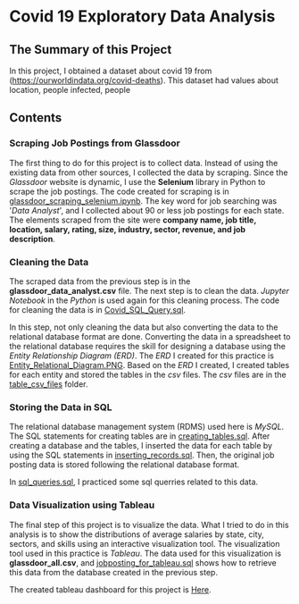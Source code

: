 # Covid 19 Exploratory Data Analysis  


## The Summary of this Project
In this project, I obtained a dataset about covid 19 from (https://ourworldindata.org/covid-deaths). This dataset had values about location, people infected, people

## Contents
### Scraping Job Postings from Glassdoor
The first thing to do for this project is to collect data. Instead of using the existing data from other sources, I collected the data by scraping. Since the *Glassdoor* website is dynamic, I use the **Selenium** library in Python to scrape the job postings. The code created for scraping is in [glassdoor_scraping_selenium.ipynb](https://github.com/yjeong5126/glassdoor_data_analyst/blob/master/glassdoor_scraping_selenium.ipynb). The key word for job searching was '*Data Analyst*', and I collected about 90 or less job postings for each state. The elements scraped from the site were **company name, job title, location, salary, rating, size, industry, sector, revenue, and job description**.

### Cleaning the Data
The scraped data from the previous step is in the **glassdoor_data_analyst.csv** file. The next step is to clean the data. *Jupyter Notebook* in the *Python* is used again for this cleaning process. The code for cleaning the data is in [Covid_SQL_Query.sql](https://github.com/JJ113355/CovidSqlAnalysis/blob/main/Query/Covid_SQL_Query.sql). 

In this step, not only cleaning the data but also converting the data to the relational database format are done. Converting the data in a spreadsheet to the relational database requires the skill for designing a database using the *Entity Relationship Diagram (ERD)*. The *ERD* I created for this practice is [Entity_Relational_Diagram.PNG](https://github.com/yjeong5126/glassdoor_data_analyst/blob/master/Entity_Relational_Diagram.PNG). Based on the *ERD* I created, I created tables for each entity and stored the tables in the *csv* files. The *csv* files are in the [table_csv_files](https://github.com/yjeong5126/glassdoor_data_analyst/tree/master/table_csv_files) folder. 

### Storing the Data in SQL
The relational database management system (RDMS) used here is *MySQL*. The SQL statements for creating tables are in [creating_tables.sql](https://github.com/yjeong5126/glassdoor_data_analyst/blob/master/creating_tables.sql). After creating a database and the tables, I inserted the data for each table by using the SQL statements in [inserting_records.sql](https://github.com/yjeong5126/glassdoor_data_analyst/blob/master/inserting_records.sql). Then, the original job posting data is stored following the relational database format. 

In [sql_queries.sql](https://github.com/yjeong5126/glassdoor_data_analyst/blob/master/sql_queries.sql), I practiced some sql querries related to this data.

### Data Visualization using Tableau
The final step of this project is to visualize the data. What I tried to do in this analysis is to show the distributions of average salaries by state, city, sectors, and skills using an interactive visualization tool. The visualization tool used in this practice is *Tableau*. The data used for this visualization is **glassdoor_all.csv**, and [jobposting_for_tableau.sql](https://github.com/yjeong5126/glassdoor_data_analyst/blob/master/jobposting_for_tableau.sql) shows how to retrieve this data from the database created in the previous step. 

The created tableau dashboard for this project is [Here](https://public.tableau.com/profile/yohan.jeong#!/vizhome/Glassdoor_DataAnalyst/Dashboard). 


